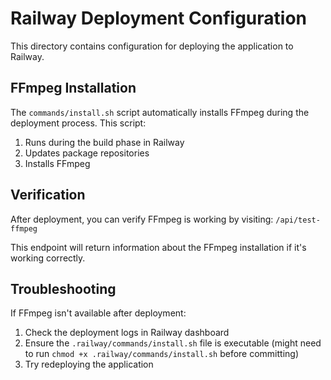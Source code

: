 # Railway Deployment Configuration

This directory contains configuration for deploying the application to Railway.

## FFmpeg Installation

The `commands/install.sh` script automatically installs FFmpeg during the deployment process. This script:

1. Runs during the build phase in Railway
2. Updates package repositories
3. Installs FFmpeg

## Verification

After deployment, you can verify FFmpeg is working by visiting:
`/api/test-ffmpeg`

This endpoint will return information about the FFmpeg installation if it's working correctly.

## Troubleshooting

If FFmpeg isn't available after deployment:

1. Check the deployment logs in Railway dashboard
2. Ensure the `.railway/commands/install.sh` file is executable (might need to run `chmod +x .railway/commands/install.sh` before committing)
3. Try redeploying the application 